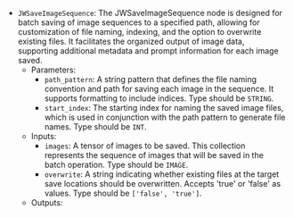 - `JWSaveImageSequence`: The JWSaveImageSequence node is designed for batch saving of image sequences to a specified path, allowing for customization of file naming, indexing, and the option to overwrite existing files. It facilitates the organized output of image data, supporting additional metadata and prompt information for each image saved.
    - Parameters:
        - `path_pattern`: A string pattern that defines the file naming convention and path for saving each image in the sequence. It supports formatting to include indices. Type should be `STRING`.
        - `start_index`: The starting index for naming the saved image files, which is used in conjunction with the path pattern to generate file names. Type should be `INT`.
    - Inputs:
        - `images`: A tensor of images to be saved. This collection represents the sequence of images that will be saved in the batch operation. Type should be `IMAGE`.
        - `overwrite`: A string indicating whether existing files at the target save locations should be overwritten. Accepts 'true' or 'false' as values. Type should be `['false', 'true']`.
    - Outputs:

